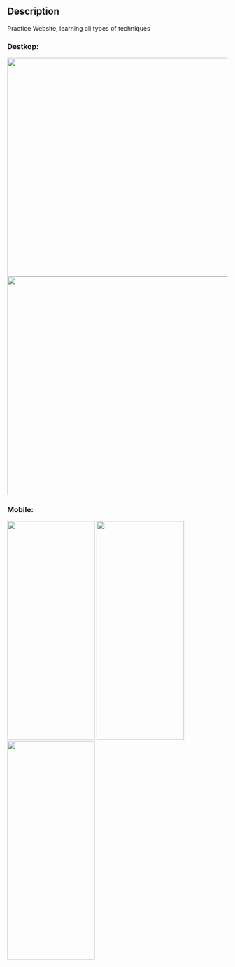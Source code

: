 ## Description
Practice Website, learning all types of techniques

### Destkop:
<img src="https://github.com/codyph/website-squirtle/blob/master/WebsitePreview/image1.JPG" width="950" height="500"> <img src="https://github.com/codyph/website-squirtle/blob/master/WebsitePreview/image2.JPG" width="950" height="500">

### Mobile:

<img src="https://github.com/codyph/website-squirtle/blob/master/WebsitePreview/imageMobile1.JPG" width="200" height="500"> <img src="https://github.com/codyph/website-squirtle/blob/master/WebsitePreview/imageMobileMenu.JPG" width="200" height="500">
<img src="https://github.com/codyph/website-squirtle/blob/master/WebsitePreview/imageMobile2.JPG" width="200" height="500">
